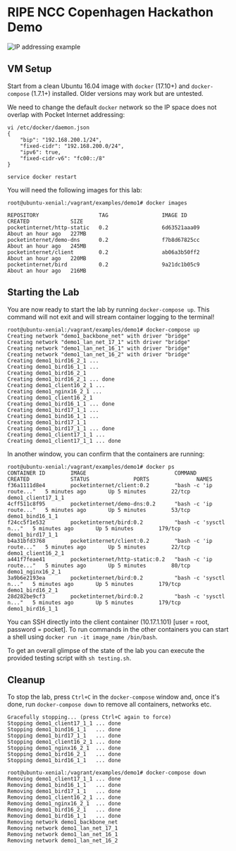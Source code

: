 # RIPE NCC Copenhagen Hackathon Demo

![IP addressing example](/docs/img/Sample_IP_addressing.png)

## VM Setup

Start from a clean Ubuntu 16.04 image with `docker` (17.10+) and `docker-compose` (1.7.1+) installed. Older versions may work but are untested.

We need to change the default `docker` network so the IP space does not overlap with Pocket Internet addressing:

```
vi /etc/docker/daemon.json
{
    "bip": "192.168.200.1/24",
    "fixed-cidr": "192.168.200.0/24",
    "ipv6": true,
    "fixed-cidr-v6": "fc00::/8"
}

service docker restart
```

You will need the following images for this lab:

```
root@ubuntu-xenial:/vagrant/examples/demo1# docker images

REPOSITORY                   TAG                 IMAGE ID            CREATED             SIZE
pocketinternet/http-static   0.2                 6d63521aaa09        About an hour ago   227MB
pocketinternet/demo-dns      0.2                 f7b8d67825cc        About an hour ago   245MB
pocketinternet/client        0.2                 ab06a3b50ff2        About an hour ago   220MB
pocketinternet/bird          0.2                 9a21dc1b05c9        About an hour ago   216MB
```

## Starting the Lab


You are now ready to start the lab by running `docker-compose up`. This command will not exit and will stream container logging to the terminal!

```
root@ubuntu-xenial:/vagrant/examples/demo1# docker-compose up
Creating network "demo1_backbone_net" with driver "bridge"
Creating network "demo1_lan_net_17_1" with driver "bridge"
Creating network "demo1_lan_net_16_1" with driver "bridge"
Creating network "demo1_lan_net_16_2" with driver "bridge"
Creating demo1_bird16_2_1 ... 
Creating demo1_bird16_1_1 ... 
Creating demo1_bird16_2_1
Creating demo1_bird16_2_1 ... done
Creating demo1_client16_2_1 ... 
Creating demo1_nginx16_2_1 ... 
Creating demo1_client16_2_1
Creating demo1_bird16_1_1 ... done
Creating demo1_bird17_1_1 ... 
Creating demo1_bind16_1_1 ... 
Creating demo1_bird17_1_1
Creating demo1_bird17_1_1 ... done
Creating demo1_client17_1_1 ... 
Creating demo1_client17_1_1 ... done
```

In another window, you can confirm that the containers are running:

```
root@ubuntu-xenial:/vagrant/examples/demo1# docker ps
CONTAINER ID        IMAGE                            COMMAND                  CREATED             STATUS              PORTS               NAMES
f36a1111d8e4        pocketinternet/client:0.2        "bash -c 'ip route..."   5 minutes ago       Up 5 minutes        22/tcp              demo1_client17_1_1
4cff511c8f95        pocketinternet/demo-dns:0.2      "bash -c 'ip route..."   5 minutes ago       Up 5 minutes        53/tcp              demo1_bind16_1_1
f24cc5f1e532        pocketinternet/bird:0.2          "bash -c 'sysctl n..."   5 minutes ago       Up 5 minutes        179/tcp             demo1_bird17_1_1
b4a31bfd3768        pocketinternet/client:0.2        "bash -c 'ip route..."   5 minutes ago       Up 5 minutes        22/tcp              demo1_client16_2_1
a441f7feae41        pocketinternet/http-static:0.2   "bash -c 'ip route..."   5 minutes ago       Up 5 minutes        80/tcp              demo1_nginx16_2_1
3a9b6e2193ea        pocketinternet/bird:0.2          "bash -c 'sysctl n..."   5 minutes ago       Up 5 minutes        179/tcp             demo1_bird16_2_1
28d282be9cf3        pocketinternet/bird:0.2          "bash -c 'sysctl n..."   5 minutes ago       Up 5 minutes        179/tcp             demo1_bird16_1_1
```

You can SSH directly into the client container (10.17.1.101) [user = root, password = pocket]. To run commands in the other containers you can start a shell using `docker run -it image_name /bin/bash`.

To get an overall glimpse of the state of the lab you can execute the provided testing script with `sh testing.sh`.

## Cleanup

To stop the lab, press `Ctrl+C` in the `docker-compose` window and, once it's done, run `docker-compose down` to remove all containers, networks etc.

```
Gracefully stopping... (press Ctrl+C again to force)
Stopping demo1_client17_1_1 ... done
Stopping demo1_bind16_1_1   ... done
Stopping demo1_bird17_1_1   ... done
Stopping demo1_client16_2_1 ... done
Stopping demo1_nginx16_2_1  ... done
Stopping demo1_bird16_2_1   ... done
Stopping demo1_bird16_1_1   ... done

root@ubuntu-xenial:/vagrant/examples/demo1# docker-compose down
Removing demo1_client17_1_1 ... done
Removing demo1_bind16_1_1   ... done
Removing demo1_bird17_1_1   ... done
Removing demo1_client16_2_1 ... done
Removing demo1_nginx16_2_1  ... done
Removing demo1_bird16_2_1   ... done
Removing demo1_bird16_1_1   ... done
Removing network demo1_backbone_net
Removing network demo1_lan_net_17_1
Removing network demo1_lan_net_16_1
Removing network demo1_lan_net_16_2
```
